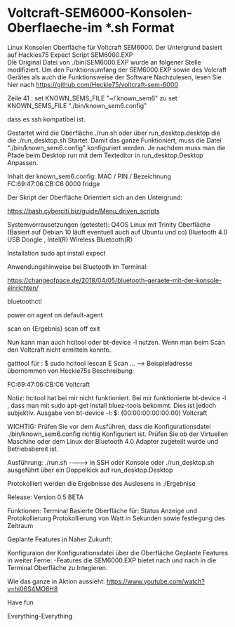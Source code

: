 # Voltcraft-SEM6000-Konsolen-Oberflaeche-im *.sh Format
Linux Konsolen Oberfläche für Voltcraft SEM6000. Der Untergrund basiert auf Hackies75 Expect Script SEM6000.EXP   
Die Original Datei von ./bin/SEM6000.EXP wurde an folgener Stelle modifiziert. Um den Funktionsumfang der SEM6000.EXP sowie des Volcraft Gerätes als auch die Funktionsweise der Software Nachzulesen, lesen Sie hier nach https://github.com/Heckie75/voltcraft-sem-6000

Zeile 41 : set KNOWN_SEMS_FILE "~/.known_sem6" zu set KNOWN_SEMS_FILE "./bin/known_sem6.config"

dass es ssh kompatibel ist.

Gestartet wird die Oberfläche ./run.sh oder über run_desktop.desktop die die ./run_desktop.sh Startet. Damit das ganze Funktioniert, muss die Datei "./bin/known_sem6.config" konfiguriert werden. Je nachdem muss man die Pfade beim Desktop run mit dem Texteditor in run_desktop.Desktop Anpassen.

Inhalt der known_sem6.config: MAC / PIN / Bezeichnung FC:69:47:06:CB:C6 0000 fridge

Der Skript der Oberfläche Orientiert sich an den Untergrund:

https://bash.cyberciti.biz/guide/Menu_driven_scripts

Systemvorrausetzungen (getestet): Q4OS Linux mit Trinity Oberfläche (Basiert auf Debian 10 läuft eventuell auch auf Ubuntu und co) Bluetooth 4.0 USB Dongle , Intel(R) Wireless Bluetooth(R)

Installation sudo apt install expect

Anwendungshinweise bei Bluetooth im Terminal:

https://changeofpace.de/2018/04/05/bluetooth-geraete-mit-der-konsole-einrichten/

bluetoothctl

power on
agent on
default-agent

scan on
{Ergebnis}
scan off 
exit

Nun kann man auch  hcitool oder bt-device -l nutzen. Wenn man beim Scan den Voltcraft nicht ermitteln konnte.

gatttool für : $ sudo hcitool lescan E Scan ... --> Beispieladresse übernommen von Heckie75s Beschreibung: 

FC:69:47:06:CB:C6 Voltcraft

Notiz: hcitool hat bei mir nicht funktioniert. Bei mir funktionierte bt-device -l , dass man mit sudo apt-get install bluez-tools bekommt. Dies ist jedoch subjektiv. Ausgabe von bt-device -l: 
$: (00:00:00:00:00:00) Voltcraft

WICHTIG: Prüfen Sie vor dem Ausführen, dass die Konfigurationsdatei ./bin/known_sem6.config richtig Konfiguriert ist. Prüfen Sie ob der Virtuellen Maschine oder dem Linux der Bluetooth 4.0 Adapter zugeteilt wurde und Betriebsbereit ist.

Ausführung: ./run.sh ----> in SSH oder Konsole oder ./run_desktop.sh ausgeführt über ein Doppelkick auf run_desktop.Desktop

Protokolliert werden die Ergebnisse des Auslesens in ./Ergebnise

Release: Version 0.5 BETA

Funktionen: Terminal Basierte Oberfläche für: Status Anzeige und Protokollierung Protokollierung von Watt in Sekunden sowie festlegung des Zeitraum

Geplante Features in Naher Zukunft:

Konfiguraion der Konfigurationsdatei über die Oberfläche
Geplante Features in weiter Ferne: -Features die SEM6000.EXP bietet nach und nach in die Terminal Oberfläche zu Integieren.

Wie das ganze in Aktion aussieht: https://www.youtube.com/watch?v=hi06S4MO6H8

Have fun

Everything-Everything
